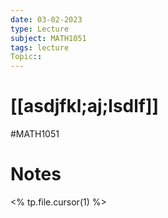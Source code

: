 ```yaml
---
date: 03-02-2023
type: Lecture
subject: MATH1051
tags: lecture
Topic:: 
---
```

# [[asdjfkl;aj;lsdlf]]
#MATH1051
# Notes

<% tp.file.cursor(1) %>

